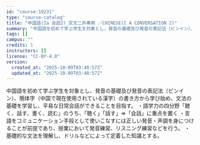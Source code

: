 ```yaml
---
id: "course:19231"
type: "course-catalog"
title: "中国語(Ia 会話2)_交文二外専用 ／CHINESE(I A CONVERSATION 2)"
summary: "中国語を初めて学ぶ学生を対象とし、発音の基礎及び発音の表記法（ピンイン）、簡体字（中国で現在使用されている漢字）の書き方から学び始め、文法の基礎を学習し、平易な日常会話ができることを目指す。 ・語学力の四分野「聴く、話す、書く、読む」のうち…"
tags: []
campus: ""
credits: 1
instructors: []
license: "CC-BY-4.0"
version:
  created_at: "2025-10-09T03:48:57Z"
  updated_at: "2025-10-09T03:48:57Z"
---
```

中国語を初めて学ぶ学生を対象とし、発音の基礎及び発音の表記法（ピンイン）、簡体字（中国で現在使用されている漢字）の書き方から学び始め、文法の基礎を学習し、平易な日常会話ができることを目指す。 ・語学力の四分野「聴く、話す、書く、読む」のうち、｢聴く｣「話す」⇒「会話」に重点を置く ・言語をコミュニケーション手段として使いこなすには正しい発音・声調を身につけることが前提であり、授業において発音練習、リスニング練習などを行う。 ・基礎的な文法を理解し、ドリルなどによって定着した知識とする。
